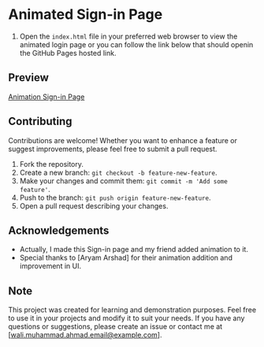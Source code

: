 # Animated Sign-in Page 
1. Open the `index.html` file in your preferred web browser to view the animated login page or you can follow the link below that should openin the GitHub Pages hosted link.

## Preview
<a href="https://walimuhammadahmad.github.io/Login-Page/">Animation Sign-in Page</a>

## Contributing
Contributions are welcome! Whether you want to enhance a feature or suggest improvements, please feel free to submit a pull request.

1. Fork the repository.
2. Create a new branch: `git checkout -b feature-new-feature`.
3. Make your changes and commit them: `git commit -m 'Add some feature'`.
4. Push to the branch: `git push origin feature-new-feature`.
5. Open a pull request describing your changes.


## Acknowledgements
- Actually, I made this Sign-in page and my friend added animation to it.
- Special thanks to [Aryam Arshad] for their animation addition and improvement in UI.

## Note
This project was created for learning and demonstration purposes. Feel free to use it in your projects and modify it to suit your needs. If you have any questions or suggestions, please create an issue or contact me at [wali.muhammad.ahmad.email@example.com].
